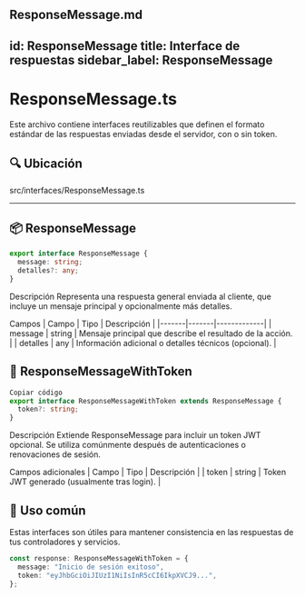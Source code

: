 ResponseMessage.md
---
id: ResponseMessage
title: Interface de respuestas
sidebar_label: ResponseMessage
---

# ResponseMessage.ts

Este archivo contiene interfaces reutilizables que definen el formato estándar de las respuestas enviadas desde el servidor, con o sin token.

## 🔍 Ubicación

src/interfaces/ResponseMessage.ts

---

## 📦 ResponseMessage

```ts
export interface ResponseMessage {
  message: string;
  detalles?: any;
}
```

Descripción
Representa una respuesta general enviada al cliente, que incluye un mensaje principal y opcionalmente más detalles.

Campos
| Campo |	Tipo	| Descripción |
|-------|-------|-------------|
| message	| string	| Mensaje principal que describe el resultado de la acción. | 
| detalles	| any	| Información adicional o detalles técnicos (opcional). | 

## 🔐 ResponseMessageWithToken
```ts
Copiar código
export interface ResponseMessageWithToken extends ResponseMessage {
  token?: string;
}
```


Descripción
Extiende ResponseMessage para incluir un token JWT opcional. Se utiliza comúnmente después de autenticaciones o renovaciones de sesión.

Campos adicionales
| Campo	| Tipo	| Descripción | 
| token	| string	| Token JWT generado (usualmente tras login). | 

## 📝 Uso común
Estas interfaces son útiles para mantener consistencia en las respuestas de tus controladores y servicios.

```ts
const response: ResponseMessageWithToken = {
  message: "Inicio de sesión exitoso",
  token: "eyJhbGciOiJIUzI1NiIsInR5cCI6IkpXVCJ9...",
};
```